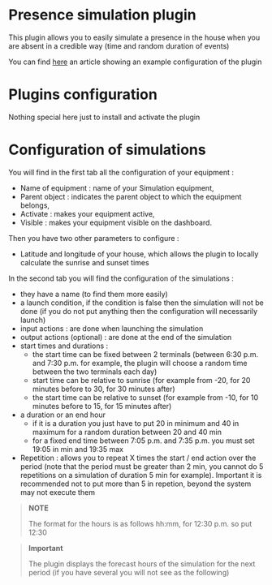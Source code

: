 # Presence simulation plugin

This plugin allows you to easily simulate a presence in the house when you are absent in a credible way (time and random duration of events)

You can find [here](https://blog.jeedom.com/4266-simulation-de-presence/) an article showing an example configuration of the plugin

# Plugins configuration

Nothing special here just to install and activate the plugin

# Configuration of simulations

You will find in the first tab all the configuration of your equipment :

- Name of equipment : name of your Simulation equipment,
- Parent object : indicates the parent object to which the equipment belongs,
- Activate : makes your equipment active,
- Visible : makes your equipment visible on the dashboard.

Then you have two other parameters to configure :

- Latitude and longitude of your house, which allows the plugin to locally calculate the sunrise and sunset times

In the second tab you will find the configuration of the simulations :

- they have a name (to find them more easily)
- a launch condition, if the condition is false then the simulation will not be done (if you do not put anything then the configuration will necessarily launch)
- input actions : are done when launching the simulation
- output actions (optional) : are done at the end of the simulation
- start times and durations :
  - the start time can be fixed between 2 terminals (between 6:30 p.m. and 7:30 p.m. for example, the plugin will choose a random time between the two terminals each day)
  - start time can be relative to sunrise (for example from -20, for 20 minutes before to 30, for 30 minutes after)
  - the start time can be relative to sunset (for example from -10, for 10 minutes before to 15, for 15 minutes after)
- a duration or an end hour
  - if it is a duration you just have to put 20 in minimum and 40 in maximum for a random duration between 20 and 40 min
  - for a fixed end time between 7:05 p.m. and 7:35 p.m. you must set 19:05 in min and 19:35 max
- Repetition : allows you to repeat X times the start / end action over the period (note that the period must be greater than 2 min, you cannot do 5 repetitions on a simulation of duration 5 min for example). Important it is recommended not to put more than 5 in repetion, beyond the system may not execute them

>**NOTE**
>
> The format for the hours is as follows hh:mm, for 12:30 p.m. so put 12:30

>**Important**
>
> The plugin displays the forecast hours of the simulation for the next period (if you have several you will not see as the following)
